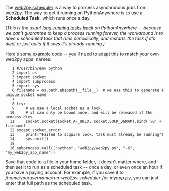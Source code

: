 
<!--
.. title: How to run the web2py scheduler on PythonAnywhere
.. slug: Web2pyScheduler
.. date: 2015-05-13 14:35:28 UTC+01:00
.. tags:
.. category:
.. link:
.. description:
.. type: text
-->



The [web2py scheduler](//web2py.com/book/default/chapter/04#Scheduler-%28experimental%29) is a way to process asynchronous jobs from web2py. The way to get it running on PythonAnywhere is to use a **Scheduled Task**, which runs once a day. 

*(This is the usual [long-running tasks hack](/pages/LongRunningTasks) on PythonAnywhere -- because we can't guarantee to keep a process running forever, the workaround is to have a scheduled task that runs periodically, and restarts the task if it's died, or just quits if it sees it's already running.)*

Here's some example code -- you'll need to adapt this to match your own web2py apps' names: 

       1 #/usr/bin/env python
       2 import os
       3 import socket
       4 import subprocess
       5 import sys
       6 filename = os.path.abspath(__file__)  # we use this to generate a unique socket name
       7 
       8 try:
       9     # we use a local socket as a lock. 
      10     # it can only be bound once, and will be released if the process dies
      11     socket.socket(socket.AF_UNIX, socket.SOCK_DGRAM).bind('\0' + filename)
      12 except socket.error:
      13     print("Failed to acquire lock, task must already be running")
      14     sys.exit()
      15 
      16 subprocess.call(["python", "web2py/web2py.py", "-K", "my_web2py_app_name"])



Save that code to a file in your home folder, it doesn't matter where, and then set it to run as a scheduled task -- once a day, or even once an hour if you have a paying account. For example, if you save it to */home/yourusername/run-web2py-scheduler-for-myapp.py*, you can just enter that full path as the scheduled task. 

